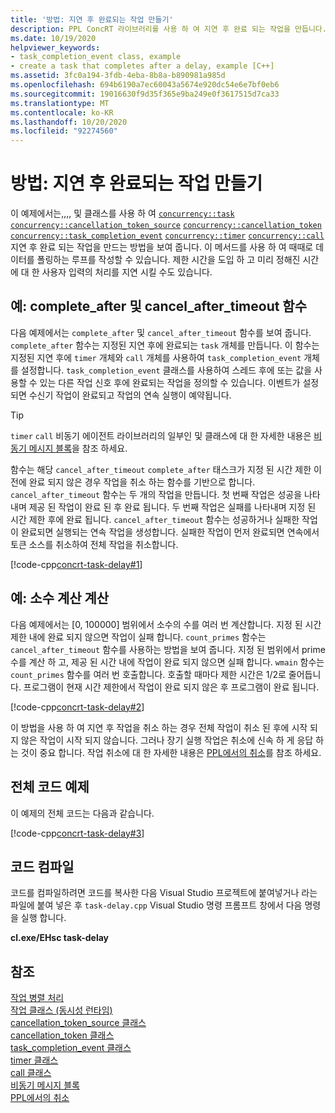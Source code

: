 ```yaml
---
title: '방법: 지연 후 완료되는 작업 만들기'
description: PPL ConcRT 라이브러리를 사용 하 여 지연 후 완료 되는 작업을 만듭니다.
ms.date: 10/19/2020
helpviewer_keywords:
- task_completion_event class, example
- create a task that completes after a delay, example [C++]
ms.assetid: 3fc0a194-3fdb-4eba-8b8a-b890981a985d
ms.openlocfilehash: 694b6190a7ec60043a5674e920dc54e6e7bf0eb6
ms.sourcegitcommit: 19016630f9d35f365e9ba249e0f3617515d7ca33
ms.translationtype: MT
ms.contentlocale: ko-KR
ms.lasthandoff: 10/20/2020
ms.locfileid: "92274560"
---
```

# <a name="how-to-create-a-task-that-completes-after-a-delay"></a>방법: 지연 후 완료되는 작업 만들기

이 예제에서는,,,, 및 클래스를 사용 하 여 [`concurrency::task`](../../parallel/concrt/reference/task-class.md) [`concurrency::cancellation_token_source`](../../parallel/concrt/reference/cancellation-token-source-class.md) [`concurrency::cancellation_token`](../../parallel/concrt/reference/cancellation-token-class.md) [`concurrency::task_completion_event`](../../parallel/concrt/reference/task-completion-event-class.md) [`concurrency::timer`](../../parallel/concrt/reference/timer-class.md) [`concurrency::call`](../../parallel/concrt/reference/call-class.md) 지연 후 완료 되는 작업을 만드는 방법을 보여 줍니다. 이 메서드를 사용 하 여 때때로 데이터를 폴링하는 루프를 작성할 수 있습니다. 제한 시간을 도입 하 고 미리 정해진 시간에 대 한 사용자 입력의 처리를 지연 시킬 수도 있습니다.

## <a name="example-complete_after-and-cancel_after_timeout-functions"></a>예: complete_after 및 cancel_after_timeout 함수

다음 예제에서는 `complete_after` 및 `cancel_after_timeout` 함수를 보여 줍니다. `complete_after` 함수는 지정된 지연 후에 완료되는 `task` 개체를 만듭니다. 이 함수는 지정된 지연 후에 `timer` 개체와 `call` 개체를 사용하여 `task_completion_event` 개체를 설정합니다. `task_completion_event` 클래스를 사용하여 스레드 후에 또는 값을 사용할 수 있는 다른 작업 신호 후에 완료되는 작업을 정의할 수 있습니다. 이벤트가 설정되면 수신기 작업이 완료되고 작업의 연속 실행이 예약됩니다.

> [!TIP]
> `timer` `call` 비동기 에이전트 라이브러리의 일부인 및 클래스에 대 한 자세한 내용은 [비동기 메시지 블록](../../parallel/concrt/asynchronous-message-blocks.md)을 참조 하세요.

함수는 해당 `cancel_after_timeout` `complete_after` 태스크가 지정 된 시간 제한 이전에 완료 되지 않은 경우 작업을 취소 하는 함수를 기반으로 합니다. `cancel_after_timeout` 함수는 두 개의 작업을 만듭니다. 첫 번째 작업은 성공을 나타내며 제공 된 작업이 완료 된 후 완료 됩니다. 두 번째 작업은 실패를 나타내며 지정 된 시간 제한 후에 완료 됩니다. `cancel_after_timeout` 함수는 성공하거나 실패한 작업이 완료되면 실행되는 연속 작업을 생성합니다. 실패한 작업이 먼저 완료되면 연속에서 토큰 소스를 취소하여 전체 작업을 취소합니다.

[!code-cpp[concrt-task-delay#1](../../parallel/concrt/codesnippet/cpp/how-to-create-a-task-that-completes-after-a-delay_1.cpp)]

## <a name="example-compute-count-of-prime-numbers"></a>예: 소수 계산 계산

다음 예제에서는 [0, 100000] 범위에서 소수의 수를 여러 번 계산합니다. 지정 된 시간 제한 내에 완료 되지 않으면 작업이 실패 합니다. `count_primes` 함수는 `cancel_after_timeout` 함수를 사용하는 방법을 보여 줍니다. 지정 된 범위에서 prime 수를 계산 하 고, 제공 된 시간 내에 작업이 완료 되지 않으면 실패 합니다. `wmain` 함수는 `count_primes` 함수를 여러 번 호출합니다. 호출할 때마다 제한 시간은 1/2로 줄어듭니다. 프로그램이 현재 시간 제한에서 작업이 완료 되지 않은 후 프로그램이 완료 됩니다.

[!code-cpp[concrt-task-delay#2](../../parallel/concrt/codesnippet/cpp/how-to-create-a-task-that-completes-after-a-delay_2.cpp)]

이 방법을 사용 하 여 지연 후 작업을 취소 하는 경우 전체 작업이 취소 된 후에 시작 되지 않은 작업이 시작 되지 않습니다. 그러나 장기 실행 작업은 취소에 신속 하 게 응답 하는 것이 중요 합니다. 작업 취소에 대 한 자세한 내용은 [PPL에서의 취소](cancellation-in-the-ppl.md)를 참조 하세요.

## <a name="complete-code-example"></a>전체 코드 예제

이 예제의 전체 코드는 다음과 같습니다.

[!code-cpp[concrt-task-delay#3](../../parallel/concrt/codesnippet/cpp/how-to-create-a-task-that-completes-after-a-delay_3.cpp)]

## <a name="compiling-the-code"></a>코드 컴파일

코드를 컴파일하려면 코드를 복사한 다음 Visual Studio 프로젝트에 붙여넣거나 라는 파일에 붙여 넣은 후 `task-delay.cpp` Visual Studio 명령 프롬프트 창에서 다음 명령을 실행 합니다.

**cl.exe/EHsc task-delay**

## <a name="see-also"></a>참조

[작업 병렬 처리](../../parallel/concrt/task-parallelism-concurrency-runtime.md)<br/>
[작업 클래스 (동시성 런타임)](../../parallel/concrt/reference/task-class.md)<br/>
[cancellation_token_source 클래스](../../parallel/concrt/reference/cancellation-token-source-class.md)<br/>
[cancellation_token 클래스](../../parallel/concrt/reference/cancellation-token-class.md)<br/>
[task_completion_event 클래스](../../parallel/concrt/reference/task-completion-event-class.md)<br/>
[timer 클래스](../../parallel/concrt/reference/timer-class.md)<br/>
[call 클래스](../../parallel/concrt/reference/call-class.md)<br/>
[비동기 메시지 블록](../../parallel/concrt/asynchronous-message-blocks.md)<br/>
[PPL에서의 취소](cancellation-in-the-ppl.md)
